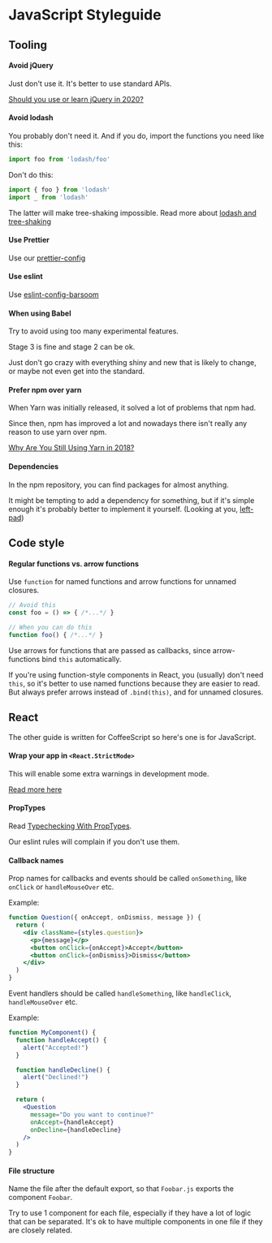 # JavaScript Styleguide

## Tooling

#### Avoid jQuery

Just don't use it. It's better to use standard APIs.

[Should you use or learn jQuery in 2020?](https://flaviocopes.com/jquery/)

#### Avoid lodash

You probably don't need it. And if you do, import the functions you need like this:

``` javascript
import foo from 'lodash/foo'
```

Don't do this:

``` javascript
import { foo } from 'lodash'
import _ from 'lodash'
```

The latter will make tree-shaking impossible.
Read more about [lodash and tree-shaking](https://www.azavea.com/blog/2019/03/07/lessons-on-tree-shaking-lodash/)

#### Use Prettier

Use our [prettier-config](https://github.com/barsoom/prettier-config)

#### Use eslint

Use [eslint-config-barsoom](https://github.com/barsoom/eslint-config-barsoom)

#### When using Babel

Try to avoid using too many experimental features.

Stage 3 is fine and stage 2 can be ok.

Just don't go crazy with everything shiny and new that is likely to change, or maybe not even get into the standard.

#### Prefer npm over yarn

When Yarn was initially released, it solved a lot of problems that npm had.

Since then, npm has improved a lot and nowadays there isn't really any reason to use yarn over npm.

[Why Are You Still Using Yarn in 2018?](https://iamturns.com/yarn-vs-npm-2018/)

#### Dependencies

In the npm repository, you can find packages for almost anything.

It might be tempting to add a dependency for something, but if it's simple enough it's probably better to implement it yourself. (Looking at you, [left-pad](https://qz.com/646467/how-one-programmer-broke-the-internet-by-deleting-a-tiny-piece-of-code/))

## Code style

#### Regular functions vs. arrow functions

Use `function` for named functions and arrow functions for unnamed closures.

``` javascript
// Avoid this
const foo = () => { /*...*/ }

// When you can do this
function foo() { /*...*/ }
```

Use arrows for functions that are passed as callbacks, since arrow-functions bind `this` automatically.

If you're using function-style components in React, you (usually) don't need `this`, so it's better to use named functions because they are easier to read. But always prefer arrows instead of `.bind(this)`, and for unnamed closures.

## React

The other guide is written for CoffeeScript so here's one is for JavaScript.

#### Wrap your app in `<React.StrictMode>`

This will enable some extra warnings in development mode.

[Read more here](https://reactjs.org/docs/strict-mode.html)

#### PropTypes

Read [Typechecking With PropTypes](https://reactjs.org/docs/typechecking-with-proptypes.html).

Our eslint rules will complain if you don't use them.

#### Callback names

Prop names for callbacks and events should be called `onSomething`, like `onClick` or `handleMouseOver` etc.

Example:

``` jsx
function Question({ onAccept, onDismiss, message }) {
  return (
    <div className={styles.question}>
      <p>{message}</p>
      <button onClick={onAccept}>Accept</button>
      <button onClick={onDismiss}>Dismiss</button>
    </div>
  )
}
```

Event handlers should be called `handleSomething`, like `handleClick`, `handleMouseOver` etc.

Example:

``` jsx
function MyComponent() {
  function handleAccept() {
    alert("Accepted!")
  }

  function handleDecline() {
    alert("Declined!")
  }

  return (
    <Question
      message="Do you want to continue?"
      onAccept={handleAccept}
      onDecline={handleDecline}
    />
  )
}
```

#### File structure

Name the file after the default export, so that `Foobar.js` exports the component `Foobar`.

Try to use 1 component for each file, especially if they have a lot of logic that can be separated.
It's ok to have multiple components in one file if they are closely related.
